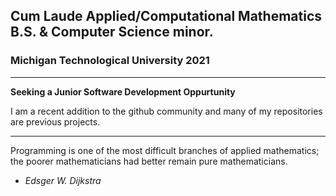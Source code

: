## Cum Laude Applied/Computational Mathematics B.S. & Computer Science minor.

### Michigan Technological University 2021

----

__Seeking a Junior Software Development Oppurtunity__

I am a recent addition to the github community and many of my repositories are previous projects.

----


Programming is one of the most difficult branches of applied mathematics; the poorer mathematicians had better remain pure mathematicians.
* *Edsger W. Dijkstra*
